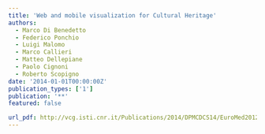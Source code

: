 ```yaml
---
title: 'Web and mobile visualization for Cultural Heritage'
authors:
  - Marco Di Benedetto
  - Federico Ponchio
  - Luigi Malomo
  - Marco Callieri
  - Matteo Dellepiane
  - Paolo Cignoni
  - Roberto Scopigno
date: '2014-01-01T00:00:00Z'
publication_types: ['1']
publication: '**'
featured: false

url_pdf: http://vcg.isti.cnr.it/Publications/2014/DPMCDCS14/EuroMed2012_di benedetto et al.pdf
---
```


